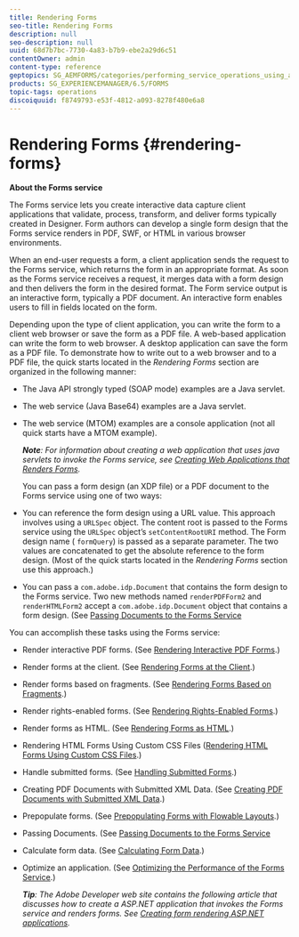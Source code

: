 ```yaml
---
title: Rendering Forms
seo-title: Rendering Forms
description: null
seo-description: null
uuid: 68d7b7bc-7730-4a83-b7b9-ebe2a29d6c51
contentOwner: admin
content-type: reference
geptopics: SG_AEMFORMS/categories/performing_service_operations_using_apis
products: SG_EXPERIENCEMANAGER/6.5/FORMS
topic-tags: operations
discoiquuid: f8749793-e53f-4812-a093-8278f480e6a8
---
```


# Rendering Forms {#rendering-forms}

**About the Forms service**

The Forms service lets you create interactive data capture client applications that validate, process, transform, and deliver forms typically created in Designer. Form authors can develop a single form design that the Forms service renders in PDF, SWF, or HTML in various browser environments.

When an end-user requests a form, a client application sends the request to the Forms service, which returns the form in an appropriate format. As soon as the Forms service receives a request, it merges data with a form design and then delivers the form in the desired format. The Form service output is an interactive form, typically a PDF document. An interactive form enables users to fill in fields located on the form.

Depending upon the type of client application, you can write the form to a client web browser or save the form as a PDF file. A web-based application can write the form to web browser. A desktop application can save the form as a PDF file. To demonstrate how to write out to a web browser and to a PDF file, the quick starts located in the *Rendering Forms* section are organized in the following manner:

* The Java API strongly typed (SOAP mode) examples are a Java servlet.
* The web service (Java Base64) examples are a Java servlet.
* The web service (MTOM) examples are a console application (not all quick starts have a MTOM example).

  ***Note**: For information about creating a web application that uses java servlets to invoke the Forms service, see [Creating Web Applications that Renders Forms](/help/forms/developing/creating-web-applications-renders-forms.md).*

  You can pass a form design (an XDP file) or a PDF document to the Forms service using one of two ways:

* You can reference the form design using a URL value. This approach involves using a `URLSpec` object. The content root is passed to the Forms service using the `URLSpec` object’s `setContentRootURI` method. The Form design name ( `formQuery`) is passed as a separate parameter. The two values are concatenated to get the absolute reference to the form design. (Most of the quick starts located in the *Rendering Forms* section use this approach.)
* You can pass a `com.adobe.idp.Document` that contains the form design to the Forms service. Two new methods named `renderPDFForm2` and `renderHTMLForm2` accept a `com.adobe.idp.Document` object that contains a form design. (See [Passing Documents to the Forms Service](/help/forms/developing/passing-documents-forms-service.md)

You can accomplish these tasks using the Forms service:

* Render interactive PDF forms. (See [Rendering Interactive PDF Forms](/help/forms/developing/rendering-interactive-pdf-forms.md).)
* Render forms at the client. (See [Rendering Forms at the Client](/help/forms/developing/rendering-forms-client.md).)
* Render forms based on fragments. (See [Rendering Forms Based on Fragments](/help/forms/developing/rendering-forms-based-fragments.md).)
* Render rights-enabled forms. (See [Rendering Rights-Enabled Forms](/help/forms/developing/rendering-rights-enabled-forms.md).)
* Render forms as HTML. (See [Rendering Forms as HTML](/help/forms/developing/rendering-forms-html.md).)
* Rendering HTML Forms Using Custom CSS Files ([Rendering HTML Forms Using Custom CSS Files](/help/forms/developing/rendering-html-forms-using-custom.md).)
* Handle submitted forms. (See [Handling Submitted Forms](/help/forms/developing/handling-submitted-forms.md).)
* Creating PDF Documents with Submitted XML Data. (See [Creating PDF Documents with Submitted XML Data](/help/forms/developing/creating-pdf-documents-submitted-xml.md).)
* Prepopulate forms. (See [Prepopulating Forms with Flowable Layouts](/help/forms/developing/prepopulating-forms-flowable-layouts.md).)
* Passing Documents. (See [Passing Documents to the Forms Service](/help/forms/developing/passing-documents-forms-service.md)
* Calculate form data. (See [Calculating Form Data](/help/forms/developing/calculating-form-data.md).)
* Optimize an application. (See [Optimizing the Performance of the Forms Service](/help/forms/developing/optimizing-performance-forms-service.md).)

  ***Tip**: The Adobe Developer web site contains the following article that discusses how to create a ASP.NET application that invokes the Forms service and renders forms. See [Creating form rendering ASP.NET applications](https://www.adobe.com/devnet/livecycle/articles/asp_net.html).*

